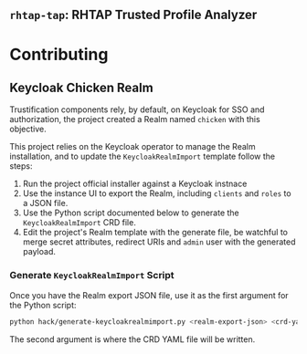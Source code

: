 `rhtap-tap`: RHTAP Trusted Profile Analyzer
-------------------------------------------

# Contributing

## Keycloak Chicken Realm

Trustification components rely, by default, on Keycloak for SSO and authorization, the project created a Realm named `chicken` with this objective.

This project relies on the Keycloak operator to manage the Realm installation, and to update the `KeycloakRealmImport` template follow the steps:

1. Run the project official installer against a Keycloak instnace
2. Use the instance UI to export the Realm, including `clients` and `roles` to a JSON file.
3. Use the Python script documented below to generate the `KeycloakRealmImport` CRD file.
4. Edit the project's Realm template with the generate file, be watchful to merge secret attributes, redirect URIs and `admin` user with the generated payload.

### Generate `KeycloakRealmImport` Script

Once you have the Realm export JSON file, use it as the first argument for the Python script:

```sh
python hack/generate-keycloakrealmimport.py <realm-export-json> <crd-yaml>
```

The second argument is where the CRD YAML file will be written.
